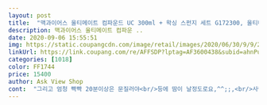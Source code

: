 ```yaml
---
layout: post 
title:  "맥과이어스 울티메이트 컴파운드 UC 300ml + 왁싱 스펀지 세트 G172300, 울티메이트 컴파운드300ml_G172300＋왁싱패드" 
description: 맥과이어스 울티메이트 컴파운 ..
date: 2020-09-06 15:55:51 
img: https://static.coupangcdn.com/image/retail/images/2020/06/30/9/9/20b9c2fc-e8b0-45e7-b21d-fe79a4c7f434.jpg 
linkUrl: https://link.coupang.com/re/AFFSDP?lptag=AF3600438&subid=ahnPublicAsk&pageKey=1262293663&itemId=2263504837&vendorItemId=70986723737&traceid=V0-113-9d35852ab86e7002 
categories: [1018] 
color: FF1744 
price: 15400 
author: Ask View Shop 
cont:  "그리고 엄청 빡빡 20분이상은 문질러야<br/>등에 땀이 날정도로요,^^;;,<br/>사람들이 이 제품을 많이 쓰는 이유는 다 있습니다 ㅎㅎ<br/>살짝 기대는 어는정도 되는데<br/>와 장비가 없어서 수작업으로 40분간 진짜 힘들긴 했지만 효과는 좋네요 만족합니다<br/>제가 기대를 너무 많이했나봐요^^;;<br/>짙은기스는 안되구요<br/>효과봐요 .<br/><br/>" 
---
```

